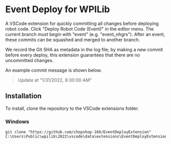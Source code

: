 # Event Deploy for WPILib

A VSCode extension for quickly committing all changes before deploying robot code. Click "Deploy Robot Code (Event)" in the editor menu. The current branch *must* begin with "event" (e.g. "event_nhgrs"). After an event, these commits can be squashed and merged to another branch.

We record the Git SHA as metadata in the log file; by making a new commit before every deploy, this extension guarantees that there are no uncommitted changes.

An example commit message is shown below.

> Update at "1/31/2022, 8:30:00 AM"

## Installation

To install, clone the repository to the VSCode extensions folder.

### Windows
```
git clone "https://github.com/chopshop-166/EventDeployExtension" C:\Users\Public\wpilib\2022\vscode\data\extensions\EventDeployExtension
```
